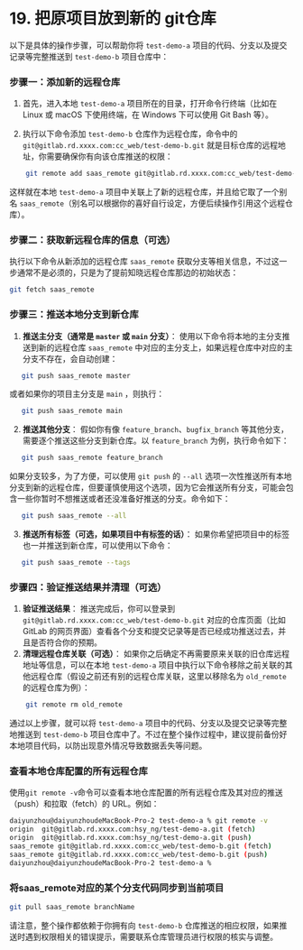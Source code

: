 # 19. 把原项目放到新的 git仓库
以下是具体的操作步骤，可以帮助你将 `test-demo-a` 项目的代码、分支以及提交记录等完整推送到 `test-demo-b` 项目仓库中：

### 步骤一：添加新的远程仓库

1. 首先，进入本地 `test-demo-a` 项目所在的目录，打开命令行终端（比如在 Linux 或 macOS 下使用终端，在 Windows 下可以使用 Git Bash 等）。

2. 执行以下命令添加 `test-demo-b` 仓库作为远程仓库，命令中的 `git@gitlab.rd.xxxx.com:cc_web/test-demo-b.git` 就是目标仓库的远程地址，你需要确保你有向该仓库推送的权限：

```bash
    git remote add saas_remote git@gitlab.rd.xxxx.com:cc_web/test-demo-b.git
```

这样就在本地 `test-demo-a` 项目中关联上了新的远程仓库，并且给它取了一个别名 `saas_remote`（别名可以根据你的喜好自行设定，方便后续操作引用这个远程仓库）。

### 步骤二：获取新远程仓库的信息（可选）

执行以下命令从新添加的远程仓库 `saas_remote` 获取分支等相关信息，不过这一步通常不是必须的，只是为了提前知晓远程仓库那边的初始状态：

```bash
git fetch saas_remote
```

### 步骤三：推送本地分支到新仓库

1. **推送主分支（通常是 `master` 或 `main` 分支）**：
   使用以下命令将本地的主分支推送到新的远程仓库 `saas_remote` 中对应的主分支上，如果远程仓库中对应的主分支不存在，会自动创建：

```bash
   git push saas_remote master
```

或者如果你的项目主分支是 `main` ，则执行：

```bash
   git push saas_remote main
```

2. **推送其他分支**：
   假如你有像 `feature_branch`、`bugfix_branch` 等其他分支，需要逐个推送这些分支到新仓库。以 `feature_branch` 为例，执行命令如下：

```bash
   git push saas_remote feature_branch
```

如果分支较多，为了方便，可以使用 `git push` 的 `--all` 选项一次性推送所有本地分支到新的远程仓库，但要谨慎使用这个选项，因为它会推送所有分支，可能会包含一些你暂时不想推送或者还没准备好推送的分支。命令如下：

```bash
   git push saas_remote --all
```

3. **推送所有标签（可选，如果项目中有标签的话）**：
   如果你希望把项目中的标签也一并推送到新仓库，可以使用以下命令：

```bash
   git push saas_remote --tags
```

### 步骤四：验证推送结果并清理（可选）

1. **验证推送结果**：
   推送完成后，你可以登录到 `git@gitlab.rd.xxxx.com:cc_web/test-demo-b.git` 对应的仓库页面（比如 GitLab 的网页界面）查看各个分支和提交记录等是否已经成功推送过去，并且是否符合你的预期。
2. **清理远程仓库关联（可选）**：
   如果你之后确定不再需要原来关联的旧仓库远程地址等信息，可以在本地 `test-demo-a` 项目中执行以下命令移除之前关联的其他远程仓库（假设之前还有别的远程仓库关联，这里以移除名为 `old_remote` 的远程仓库为例）：

```bash
    git remote rm old_remote
```

通过以上步骤，就可以将 `test-demo-a` 项目中的代码、分支以及提交记录等完整地推送到 `test-demo-b` 项目仓库中了。不过在整个操作过程中，建议提前备份好本地项目代码，以防出现意外情况导致数据丢失等问题。

### 查看本地仓库配置的所有远程仓库

使用`git remote -v`命令可以查看本地仓库配置的所有远程仓库及其对应的推送（push）和拉取（fetch）的 URL。例如：

```sh
daiyunzhou@daiyunzhoudeMacBook-Pro-2 test-demo-a % git remote -v
origin	git@gitlab.rd.xxxx.com:hsy_ng/test-demo-a.git (fetch)
origin	git@gitlab.rd.xxxx.com:hsy_ng/test-demo-a.git (push)
saas_remote	git@gitlab.rd.xxxx.com:cc_web/test-demo-b.git (fetch)
saas_remote	git@gitlab.rd.xxxx.com:cc_web/test-demo-b.git (push)
daiyunzhou@daiyunzhoudeMacBook-Pro-2 test-demo-a %
```

### 将saas_remote对应的某个分支代码同步到当前项目

```sh
git pull saas_remote branchName
```

请注意，整个操作都依赖于你拥有向 `test-demo-b` 仓库推送的相应权限，如果推送时遇到权限相关的错误提示，需要联系仓库管理员进行权限的核实与调整。
